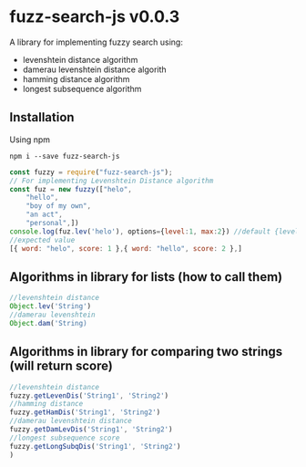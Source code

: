 # fuzz-search-js v0.0.3

A library for implementing fuzzy search using:

- levenshtein distance algorithm
- damerau levenshtein distance algorith
- hamming distance algorithm
- longest subsequence algorithm

## Installation

Using npm

```shell
npm i --save fuzz-search-js
```

```js
const fuzzy = require("fuzz-search-js");
// For implementing Levenshtein Distance algorithm
const fuz = new fuzzy(["helo",
    "hello",
    "boy of my own",
    "an act",
    "personal",])
console.log(fuz.lev('helo'), options={level:1, max:2}) //default {level:3, max:5}
//expected value
[{ word: "helo", score: 1 },{ word: "hello", score: 2 },]
```

## Algorithms in library for lists (how to call them)

```js
//levenshtein distance
Object.lev('String')
//damerau levenshtein
Object.dam('String)
```

## Algorithms in library for comparing two strings (will return score)

```js
//levenshtein distance
fuzzy.getLevenDis('String1', 'String2')
//hamming distance
fuzzy.getHamDis('String1', 'String2')
//damerau levenshtein distance
fuzzy.getDamLevDis('String1', 'String2')
//longest subsequence score
fuzzy.getLongSubqDis('String1', 'String2')
)
```
